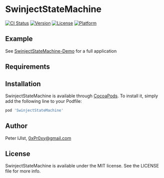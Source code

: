 # SwinjectStateMachine

[![CI Status](https://img.shields.io/travis/0xPr0xy/SwinjectStateMachine.svg?style=flat)](https://travis-ci.org/0xPr0xy/SwinjectStateMachine)
[![Version](https://img.shields.io/cocoapods/v/SwinjectStateMachine.svg?style=flat)](https://cocoapods.org/pods/SwinjectStateMachine)
[![License](https://img.shields.io/cocoapods/l/SwinjectStateMachine.svg?style=flat)](https://cocoapods.org/pods/SwinjectStateMachine)
[![Platform](https://img.shields.io/cocoapods/p/SwinjectStateMachine.svg?style=flat)](https://cocoapods.org/pods/SwinjectStateMachine)

## Example

See [SwinjectStateMachine-Demo](https://github.com/0xPr0xy/SwinjectStateMachine-Demo) for a full application

## Requirements

## Installation

SwinjectStateMachine is available through [CocoaPods](https://cocoapods.org). To install
it, simply add the following line to your Podfile:

```ruby
pod 'SwinjectStateMachine'
```

## Author

Peter IJlst, 0xPr0xy@gmail.com

## License

SwinjectStateMachine is available under the MIT license. See the LICENSE file for more info.

